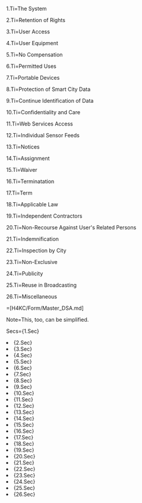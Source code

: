 1.Ti=The System

2.Ti=Retention of Rights

3.Ti=User Access

4.Ti=User Equipment

5.Ti=No Compensation

6.Ti=Permitted Uses

7.Ti=Portable Devices

8.Ti=Protection of Smart City Data

9.Ti=Continue Identification of Data

10.Ti=Confidentiality and Care

11.Ti=Web Services Access

12.Ti=Individual Sensor Feeds

13.Ti=Notices

14.Ti=Assignment

15.Ti=Waiver

16.Ti=Terminatation

17.Ti=Term

18.Ti=Applicable Law

19.Ti=Independent Contractors

20.Ti=Non-Recourse Against User's Related Persons

21.Ti=Indemnification

22.Ti=Inspection by City

23.Ti=Non-Exclusive

24.Ti=Publicity

25.Ti=Reuse in Broadcasting

26.Ti=Miscellaneous

=[H4KC/Form/Master_DSA.md]

Note=This, too, can be simplified.

Secs={1.Sec}<li>{2.Sec}<li>{3.Sec}<li>{4.Sec}<li>{5.Sec}<li>{6.Sec}<li>{7.Sec}<li>{8.Sec}<li>{9.Sec}<li>{10.Sec}<li>{11.Sec}<li>{12.Sec}<li>{13.Sec}<li>{14.Sec}<li>{15.Sec}<li>{16.Sec}<li>{17.Sec}<li>{18.Sec}<li>{19.Sec}<li>{20.Sec}<li>{21.Sec}<li>{22.Sec}<li>{23.Sec}<li>{24.Sec}<li>{25.Sec}<li>{26.Sec}
